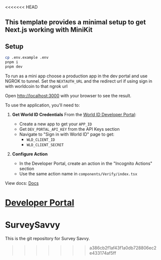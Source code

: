 <<<<<<< HEAD
## This template provides a minimal setup to get Next.js working with MiniKit

## Setup

```bash
cp .env.example .env
pnpm i
pnpm dev

```

To run as a mini app choose a production app in the dev portal and use NGROK to tunnel. Set the `NEXTAUTH_URL` and the redirect url if using sign in with worldcoin to that ngrok url

Open [http://localhost:3000](http://localhost:3000) with your browser to see the result.

To use the application, you'll need to:

1. **Get World ID Credentials**
   From the [World ID Developer Portal](https://developer.worldcoin.org/):

   - Create a new app to get your `APP_ID`
   - Get `DEV_PORTAL_API_KEY` from the API Keys section
   - Navigate to "Sign in with World ID" page to get:
     - `WLD_CLIENT_ID`
     - `WLD_CLIENT_SECRET`

2. **Configure Action**
   - In the Developer Portal, create an action in the "Incognito Actions" section
   - Use the same action name in `components/Verify/index.tsx`

View docs: [Docs](https://docs.world.org/)

[Developer Portal](https://developer.worldcoin.org/)
=======
# SurveySavvy
This is the git repository for Survey Savvy.
>>>>>>> a386cb2f1af43f1a0db728806ec2e433174af5ff
